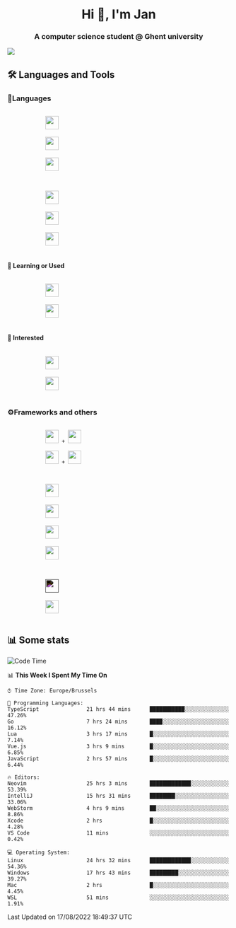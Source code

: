 <h1 align="center">Hi 👋, I'm Jan</h1>
<h3 align="center">A computer science student @ Ghent university</h3>

![](https://komarev.com/ghpvc/?username=NuttyShrimp&style=flat)

<h2>🛠️ Languages and Tools</h2>
<h3>💬Languages</h3>
<div>
    <p>
        <code>
            <img width='30px' src="https://cdn.jsdelivr.net/gh/devicons/devicon/icons/html5/html5-plain.svg">
        </code>
        <code>
            <img width='30px' src="https://cdn.jsdelivr.net/gh/devicons/devicon/icons/sass/sass-original.svg">
        </code>
        <code>
            <img width='30px' src="https://cdn.jsdelivr.net/gh/devicons/devicon/icons/javascript/javascript-plain.svg">
        </code>
    </p>
    <p>
        <code>
            <img width='30px' src="https://cdn.jsdelivr.net/gh/devicons/devicon/icons/typescript/typescript-plain.svg">
        </code>
        <code>
            <img width='30px' src="https://cdn.jsdelivr.net/gh/devicons/devicon/icons/lua/lua-plain-wordmark.svg">
        </code>
        <code>
            <img width='30px' src="https://cdn.jsdelivr.net/gh/devicons/devicon/icons/python/python-original.svg">
        </code>
    </p>
    <h4>🏫 Learning or Used</h4>
    <p>
        <code>
            <img width='30px' src="https://cdn.jsdelivr.net/gh/devicons/devicon/icons/go/go-original-wordmark.svg">
        </code>
        <code>
            <img width='30px' src="https://cdn.jsdelivr.net/gh/devicons/devicon/icons/java/java-original.svg">
        </code>
    </p>
    <h4>💭 Interested</h4>
    <p>
        <code>
            <img width='30px' src="https://cdn.jsdelivr.net/gh/devicons/devicon/icons/csharp/csharp-original.svg">
        </code>
        <code>
            <img width='30px' src="https://cdn.jsdelivr.net/gh/devicons/devicon/icons/rust/rust-plain.svg">
        </code>
    </p>
</div>
<h3>⚙️Frameworks and others</h3>
<div>
    <p>
        <code>
            <img width='30px' src="https://cdn.jsdelivr.net/gh/devicons/devicon/icons/react/react-original.svg"> + <img width='30px' src="https://cdn.jsdelivr.net/gh/devicons/devicon/icons/typescript/typescript-plain.svg">
        </code>
        <code>
            <img width='30px' src="https://cdn.jsdelivr.net/gh/devicons/devicon/icons/vuejs/vuejs-original.svg"> + <img width='30px' src="https://cdn.jsdelivr.net/gh/devicons/devicon/icons/typescript/typescript-plain.svg">
        </code>
    </p>
    <p>
        <code>
            <img width='30px' src="https://cdn.jsdelivr.net/gh/devicons/devicon/icons/nodejs/nodejs-plain.svg">
        </code>
        <code>
            <img width='30px' src="https://cdn.jsdelivr.net/gh/devicons/devicon/icons/mysql/mysql-original.svg">
        </code>
        <code>
            <img width='30px' src="https://cdn.jsdelivr.net/gh/devicons/devicon/icons/postgresql/postgresql-original.svg">
        </code>
        <code>
            <img width='30px' src="https://cdn.jsdelivr.net/gh/devicons/devicon/icons/docker/docker-original.svg">
        </code>
    </p>
        <code>
            <img width='30px' style='filter:invert(1)' src="https://simpleicons.org/icons/intellijidea.svg">
        </code>
        <code>
            <img width='30px' src="https://cdn.jsdelivr.net/gh/devicons/devicon/icons/vscode/vscode-original.svg">
        </code>
    <p>
</div>

<h2>📊 Some stats</h2>

<!--START_SECTION:waka-->
![Code Time](http://img.shields.io/badge/Code%20Time-1%2C512%20hrs%2011%20mins-blue)

📊 **This Week I Spent My Time On** 

```text
⌚︎ Time Zone: Europe/Brussels

💬 Programming Languages: 
TypeScript               21 hrs 44 mins      ███████████░░░░░░░░░░░░░░   47.26% 
Go                       7 hrs 24 mins       ████░░░░░░░░░░░░░░░░░░░░░   16.12% 
Lua                      3 hrs 17 mins       █░░░░░░░░░░░░░░░░░░░░░░░░   7.14% 
Vue.js                   3 hrs 9 mins        █░░░░░░░░░░░░░░░░░░░░░░░░   6.85% 
JavaScript               2 hrs 57 mins       █░░░░░░░░░░░░░░░░░░░░░░░░   6.44%

🔥 Editors: 
Neovim                   25 hrs 3 mins       █████████████░░░░░░░░░░░░   53.39% 
IntelliJ                 15 hrs 31 mins      ████████░░░░░░░░░░░░░░░░░   33.06% 
WebStorm                 4 hrs 9 mins        ██░░░░░░░░░░░░░░░░░░░░░░░   8.86% 
Xcode                    2 hrs               █░░░░░░░░░░░░░░░░░░░░░░░░   4.28% 
VS Code                  11 mins             ░░░░░░░░░░░░░░░░░░░░░░░░░   0.42%

💻 Operating System: 
Linux                    24 hrs 32 mins      █████████████░░░░░░░░░░░░   54.36% 
Windows                  17 hrs 43 mins      █████████░░░░░░░░░░░░░░░░   39.27% 
Mac                      2 hrs               █░░░░░░░░░░░░░░░░░░░░░░░░   4.45% 
WSL                      51 mins             ░░░░░░░░░░░░░░░░░░░░░░░░░   1.91%

```


 Last Updated on 17/08/2022 18:49:37 UTC
<!--END_SECTION:waka-->